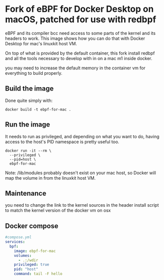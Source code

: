 # Fork of eBPF for Docker Desktop on macOS, patched for use with redbpf

eBPF and its compiler bcc need access to some parts of the kernel and its headers to work. This image shows how you can do that with Docker Desktop for mac's linuxkit host VM.

On top of what is provided by the default container, this fork install redbpf and all the tools necessary to develop with in on a mac m1 inside docker.

you may need to increase the default memory in the container vm for everything to build properly.

## Build the image

Done quite simply with:

`docker build -t ebpf-for-mac .`

## Run the image

It needs to run as privileged, and depending on what you want to do, having access to the host's PID namespace is pretty useful too.

```
docker run -it --rm \
  --privileged \
  --pid=host \
  ebpf-for-mac
```

Note: /lib/modules probably doesn't exist on your mac host, so Docker will map the volume in from the linuxkit host VM.

## Maintenance

you need to change the link to the kernel sources in the header install script to match the kernel version of the docker vm on osx

## Docker compose

```yaml
#compose.yml
services:
  bpf:
    image: ebpf-for-mac
    volumes:
      - .:/wdir
    privileged: true
    pid: "host"
    command: tail -F hello
```
